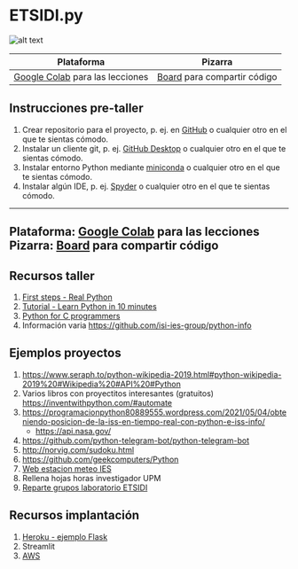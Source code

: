 # ETSIDI.py
![alt text]("logo.png" "Logo")

| Plataforma  | Pizarra |
| ----------- | ----------- |
| [Google Colab](https://colab.research.google.com/) para las lecciones| [Board](https://board.net/p/etsidi.py) para compartir código|

## Instrucciones pre-taller
1. Crear repositorio para el proyecto, p. ej. en [GitHub](https://github.com/) o cualquier otro en el que te sientas cómodo.
2. Instalar un cliente git, p. ej. [GitHub Desktop](https://desktop.github.com/) o cualquier otro en el que te sientas cómodo.
3. Instalar entorno Python mediante [miniconda](https://github.com/isi-ies-group/python-info#miniconda) o cualquier otro en el que te sientas cómodo.
4. Instalar algún IDE, p. ej. [Spyder](https://github.com/isi-ies-group/python-info#ide---spyder) o cualquier otro en el que te sientas cómodo.

---
Plataforma: [Google Colab](https://colab.research.google.com/) para las lecciones
Pizarra: [Board](https://board.net/p/etsidi.py) para compartir código
---

## Recursos taller

1. [First steps - Real Python](https://realpython.com/python-first-steps/)
2. [Tutorial - Learn Python in 10 minutes](https://www.stavros.io/tutorials/python/)
3. [Python for C programmers](https://engineering.purdue.edu/~milind/datascience/2018spring/notes/lecture-2.pdf)
4. Información varia https://github.com/isi-ies-group/python-info

## Ejemplos proyectos
1. https://www.seraph.to/python-wikipedia-2019.html#python-wikipedia-2019%20#Wikipedia%20#API%20#Python
2. Varios libros con proyectitos interesantes (gratuitos) https://inventwithpython.com/#automate
3. https://programacionpython80889555.wordpress.com/2021/05/04/obteniendo-posicion-de-la-iss-en-tiempo-real-con-python-e-iss-info/
    * https://api.nasa.gov/
4. https://github.com/python-telegram-bot/python-telegram-bot
5. http://norvig.com/sudoku.html
6. https://github.com/geekcomputers/Python
7. [Web estacion meteo IES](https://helios.ies.upm.es/)
8. Rellena hojas horas investigador UPM
9. [Reparte grupos laboratorio ETSIDI]()

## Recursos implantación
1. [Heroku - ejemplo Flask](https://realpython.com/flask-by-example-part-1-project-setup/)
2. Streamlit
3. [AWS](https://realpython.com/python-boto3-aws-s3/)
